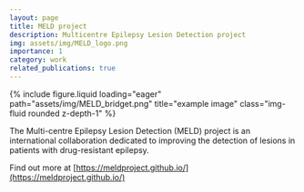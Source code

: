 ```yaml
---
layout: page
title: MELD project
description: Multicentre Epilepsy Lesion Detection project
img: assets/img/MELD_logo.png
importance: 1
category: work
related_publications: true
---
```


<div class="row">
    <div class="col-sm mt-3 mt-md-0">
        {% include figure.liquid loading="eager" path="assets/img/MELD_bridget.png" title="example image" class="img-fluid rounded z-depth-1" %}
    </div>
</div>


The Multi-centre Epilepsy Lesion Detection (MELD) project is an international collaboration dedicated to improving the detection of lesions in patients with drug-resistant epilepsy.

Find out more at [https://meldproject.github.io/](https://meldproject.github.io/)
  
